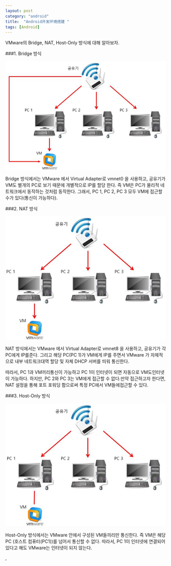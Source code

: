 ```yaml
---
layout: post
category: "android"
title:  "Android开发环境搭建 "
tags: [Android]
---
```

VMware의 Bridge, NAT, Host-Only 방식에 대해 알아보자.





###1. Bridge 방식

![Bridge](https://github.com/P00HP00H/P00HP00H.github.io/blob/4f88b77a75c27f99b7b478f210814a31c7f77347/img/Bridge.JPG?raw=true)

Bridge 방식에서는 VMware 에서 Virtual Adapter로 vmnet0 을 사용하고, 공유기가 VM도 별개의 PC로 보기 때문에 개별적으로 IP를 할당 한다. 즉 VM은 PC가 물리적 네트워크에서 동작하는 것처럼 동작한다. 그래서, PC 1, PC 2, PC 3 모두 VM에 접근할 수가 있다(통신이 가능하다).







###2. NAT 방식

![NAT](https://github.com/P00HP00H/P00HP00H.github.io/blob/4f88b77a75c27f99b7b478f210814a31c7f77347/img/NAT.JPG?raw=true)

NAT 방식에서는 VMware 에서 Virtual Adapter로 vmnet8 을 사용하고, 공유기가 각 PC에게 IP를준다. 그리고 해당 PC(PC 1)가 VM에게 IP를 주면서 VMware 가 자체적으로 내부 네트워크대역 할당 및 자체 DHCP 서버를 띄워 통신한다. 

따라서, PC 1과 VM끼리통신이 가능하고 PC 1이 인터넷이 되면 자동으로 VM도인터넷이 가능하다. 하지만, PC 2와 PC 3는 VM에게 접근할 수 없다.만약 접근하고자 한다면, NAT 설정을 통해 포트 포워딩 함으로써 특정 PC에서 VM들에접근할 수 있다.







###3. Host-Only 방식

![Host-Only](https://github.com/P00HP00H/P00HP00H.github.io/blob/4f88b77a75c27f99b7b478f210814a31c7f77347/img/Host-Only.JPG?raw=true)

Host-Only 방식에서는 VMware 안에서 구성된 VM들끼리만 통신한다. 즉 VM은 해당PC (호스트
컴퓨터(PC1))를 넘어서 통신할 수 없다. 따라서, PC 1이 인터넷에 연결되어 있다고 해도 VMware는 인터넷이 되지 않는다. 





,

